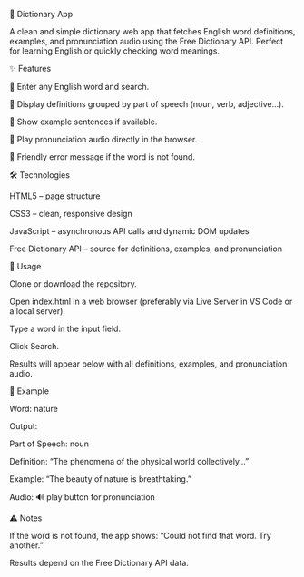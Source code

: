 📖 Dictionary App

A clean and simple dictionary web app that fetches English word definitions, examples, and pronunciation audio using the Free Dictionary API. Perfect for learning English or quickly checking word meanings.

✨ Features

🔹 Enter any English word and search.

🔹 Display definitions grouped by part of speech (noun, verb, adjective…).

🔹 Show example sentences if available.

🔹 Play pronunciation audio directly in the browser.

🔹 Friendly error message if the word is not found.

🛠️ Technologies

HTML5 – page structure

CSS3 – clean, responsive design

JavaScript – asynchronous API calls and dynamic DOM updates

Free Dictionary API – source for definitions, examples, and pronunciation

🚀 Usage

Clone or download the repository.

Open index.html in a web browser (preferably via Live Server in VS Code or a local server).

Type a word in the input field.

Click Search.

Results will appear below with all definitions, examples, and pronunciation audio.

📝 Example

Word: nature

Output:

Part of Speech: noun

Definition: “The phenomena of the physical world collectively…”

Example: “The beauty of nature is breathtaking.”

Audio: 🔊 play button for pronunciation

⚠️ Notes

If the word is not found, the app shows:
“Could not find that word. Try another.”

Results depend on the Free Dictionary API data.
